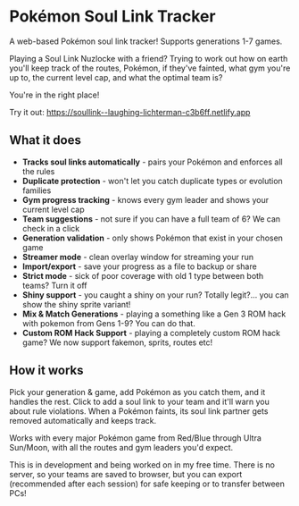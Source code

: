 # Pokémon Soul Link Tracker

A web-based Pokémon soul link tracker! Supports generations 1-7 games.

Playing a Soul Link Nuzlocke with a friend? Trying to work out how on earth you'll keep track of the routes, Pokémon, if they've fainted, what gym you're up to, the current level cap, and what the optimal team is?

You're in the right place!

Try it out: https://soullink--laughing-lichterman-c3b6ff.netlify.app

## What it does

- **Tracks soul links automatically** - pairs your Pokémon and enforces all the rules
- **Duplicate protection** - won't let you catch duplicate types or evolution families  
- **Gym progress tracking** - knows every gym leader and shows your current level cap
- **Team suggestions** - not sure if you can have a full team of 6? We can check in a click
- **Generation validation** - only shows Pokémon that exist in your chosen game
- **Streamer mode** - clean overlay window for streaming your run
- **Import/export** - save your progress as a file to backup or share
- **Strict mode** - sick of poor coverage with old 1 type between both teams? Turn it off
- **Shiny support** - you caught a shiny on your run? Totally legit?... you can show the shiny sprite variant!
- **Mix & Match Generations** - playing a something like a Gen 3 ROM hack with pokemon from Gens 1-9? You can do that.
- **Custom ROM Hack Support** - playing a completely custom ROM hack game? We now support fakemon, sprits, routes etc!

## How it works

Pick your generation & game, add Pokémon as you catch them, and it handles the rest. Click to add a soul link to your team and it'll warn you about rule violations. When a Pokémon faints, its soul link partner gets removed automatically and keeps track.

Works with every major Pokémon game from Red/Blue through Ultra Sun/Moon, with all the routes and gym leaders you'd expect.

This is in development and being worked on in my free time. There is no server, so your teams are saved to browser, but you can export (recommended after each session) for safe keeping or to transfer between PCs!
